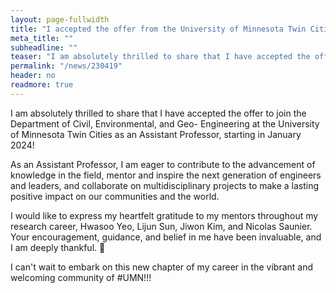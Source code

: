 ```yaml
---
layout: page-fullwidth
title: "I accepted the offer from the University of Minnesota Twin Cities!"
meta_title: ""
subheadline: ""
teaser: "I am absolutely thrilled to share that I have accepted the offer to join the Department of Civil, Environmental, and Geo- Engineering at the University of Minnesota Twin Cities as an Assistant Professor, starting in January 2024!"
permalink: "/news/230419"
header: no
readmore: true
---
```


I am absolutely thrilled to share that I have accepted the offer to join the Department of Civil, Environmental, and Geo- Engineering at the University of Minnesota Twin Cities as an Assistant Professor, starting in January 2024!

As an Assistant Professor, I am eager to contribute to the advancement of knowledge in the field, mentor and inspire the next generation of engineers and leaders, and collaborate on multidisciplinary projects to make a lasting positive impact on our communities and the world.

I would like to express my heartfelt gratitude to my mentors throughout my research career, Hwasoo Yeo, Lijun Sun, Jiwon Kim, and Nicolas Saunier.
Your encouragement, guidance, and belief in me have been invaluable, and I am deeply thankful. 🙏

I can't wait to embark on this new chapter of my career in the vibrant and welcoming community of #UMN!!!